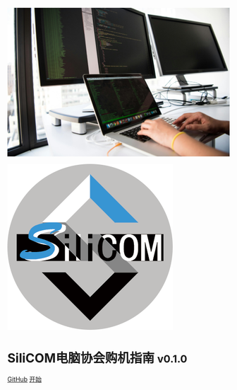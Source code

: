 ![Cover Image](./coverpage.jpg)

<img class="logo" src="/./logo.png" alt="logo">

# SiliCOM电脑协会购机指南 <small>v0.1.0</small>

<a href="https://github.com/SEU-SiliCOM/purchase_guide">GitHub</a>
<a href="/#/#写在前面">开始</a>
